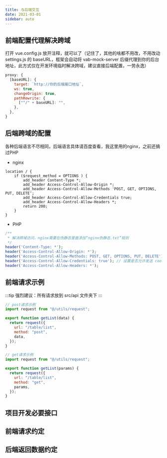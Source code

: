 ```yaml
---
title: 与后端交互
date: 2021-03-01
sidebar: auto
---
```


## 前端配置代理解决跨域

打开 vue.config.js 放开注释，就可以了（记住了，其他的啥都不用改，不用改动 settings.js 的 baseURL，框架会自动将 vab-mock-server 后缀代理到你的后台地址，此方式仅在开发环境临时解决跨域，建议直接后端配置，一劳永逸）

```javascript
proxy: {
  [baseURL]: {
    target: `http://你的后端接口地址`,
    ws: true,
    changeOrigin: true,
    pathRewrite: {
      ["^/" + baseURL]: "",
    },
  },
}
```

## 后端跨域的配置

各种后端语言不尽相同，后端语言具体请百度查看，我这里用的nginx，之前还搞过PHP

* nginx

```shell
location / {
    if ($request_method = OPTIONS ) {
        add_header Content-Type *;
        add_header Access-Control-Allow-Origin *;
        add_header Access-Control-Allow-Methods 'POST, GET, OPTIONS, PUT, DELETE';
        add_header Access-Control-Allow-Credentials true;
        add_header Access-Control-Allow-Headers *;
        return 200;
    }
}
```

* PHP

```php
/**
 * 解决跨域访问，nginx需要在伪静态里面添加“nginx伪静态.txt”规则
 */
header('Content-Type: *');
header('Access-Control-Allow-Origin: *');
header('Access-Control-Allow-Methods: POST, GET, OPTIONS, PUT, DELETE');//设置允许访问的协议
header('Access-Control-Allow-Credentials: true'); // 设置是否允许发送 cookies
header('Access-Control-Allow-Headers: *');
```

## 前端请求示例

:::tip
强烈建议：所有请求放到 src/api 文件夹下
:::

```javascript
// post请求示例
import request from "@/utils/request";

export function getList(data) {
  return request({
    url: "/table/list",
    method: "post",
    data,
  });
}

// get请求示例
import request from "@/utils/request";

export function getList(params) {
  return request({
    url: "/table/list",
    method: "get",
    params,
  });
}
```

## 项目开发必要接口

## 前端请求约定

## 后端返回数据约定
